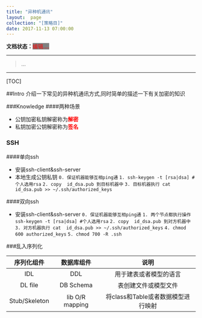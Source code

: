 ```yaml
---
title: "异种机通讯"
layout:  page
collection: "[策略目]"
date: 2017-11-13 07:00:00
---
```


**文档状态：**<a style="color:red;background-color:gray">编辑....</a>

---
> ...

---


[TOC]

##Intro
介绍一下常见的异种机通讯方式,同时简单的描述一下有关加密的知识

###Knowledge
####两种场景
- 公钥加密私钥解密称为<b style='color:red'>解密</b>
- 私钥加密公钥解密称为<b style='color:red'>签名</b>

### SSH
####单向ssh
- 安装ssh-client&ssh-server
- 本地生成公钥私钥
    `0. 保证机器能够互相ping通`
    `1. ssh-keygen -t [rsa|dsa] #个人选用rsa`
    `2. copy  id_dsa.pub 到目标机器中`
    `3. 目标机器执行 cat  id_dsa.pub >> ~/.ssh/authorized_keys`

####双向ssh
- 安装ssh-client&ssh-server
    `0. 保证机器能够互相ping通`
    `1. 两个节点都执行操作ssh-keygen -t [rsa|dsa] #个人选用rsa`
    `2. copy  id_dsa.pub 到对方机器中`
    `3. 对方机器执行 cat  id_dsa.pub >> ~/.ssh/authorized_keys`
    `4. chmod 600 authorized_keys`
    `5. chmod 700 -R .ssh`

###乱入序列化

|序列化组件|数据库组件|说明|
|:-----:|:-----:|:-----:|
|IDL|DDL|用于建表或者模型的语言|
|DL file|DB Schema|表创建文件或模型文件|
|Stub/Skeleton|lib O/R mapping|将class和Table或者数据模型进行映射|
